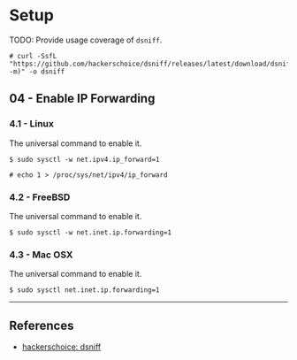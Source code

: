 # Setup

TODO: Provide usage coverage of `dsniff`.

```
# curl -SsfL "https://github.com/hackerschoice/dsniff/releases/latest/download/dsniff_linux-$(uname -m)" -o dsniff
```

## 04 - Enable IP Forwarding

### 4.1 - Linux

The universal command to enable it.

```
$ sudo sysctl -w net.ipv4.ip_forward=1

# echo 1 > /proc/sys/net/ipv4/ip_forward
```

### 4.2 - FreeBSD

The universal command to enable it.

```
$ sudo sysctl -w net.inet.ip.forwarding=1
```

### 4.3 - Mac OSX

The universal command to enable it.

```
$ sudo sysctl net.inet.ip.forwarding=1
```

---
## References

- [hackerschoice: dsniff](https://github.com/hackerschoice/dsniff)